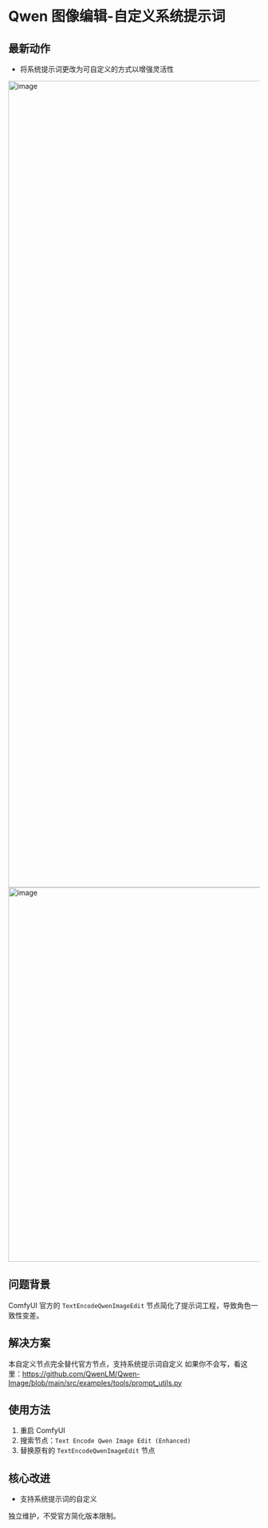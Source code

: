 # Qwen 图像编辑-自定义系统提示词


## 最新动作
- 将系统提示词更改为可自定义的方式以增强灵活性

<img width="2172" height="1614" alt="image" src="https://github.com/user-attachments/assets/221e0e7a-4c62-42f6-92e3-6a76beb00cfe" />
<img width="1161" height="749" alt="image" src="https://github.com/user-attachments/assets/79855c98-9149-4b55-bf80-054fa8be51f5" />



## 问题背景

ComfyUI 官方的 `TextEncodeQwenImageEdit` 节点简化了提示词工程，导致角色一致性变差。

## 解决方案

本自定义节点完全替代官方节点，支持系统提示词自定义
如果你不会写，看这里：https://github.com/QwenLM/Qwen-Image/blob/main/src/examples/tools/prompt_utils.py

## 使用方法

1. 重启 ComfyUI
2. 搜索节点：`Text Encode Qwen Image Edit (Enhanced)`
3. 替换原有的 `TextEncodeQwenImageEdit` 节点


## 核心改进

- 支持系统提示词的自定义

独立维护，不受官方简化版本限制。
